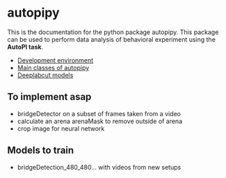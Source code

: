 # autopipy

This is the documentation for the python package autopipy. This package can be used to perform data analysis of behavioral experiment using the **AutoPI task**.


* [Development environment](develop.md)
* [Main classes of autopipy](main_classes.md)
* [Deeplabcut models](dlc_models.md)



## To implement asap

* bridgeDetector on a subset of frames taken from a video
* calculate an arena arenaMask to remove outside of arena
* crop image for neural network


## Models to train

* bridgeDetection_480_480... with videos from new setups


